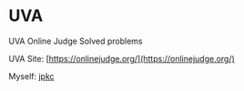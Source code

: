 # UVA
UVA Online Judge Solved problems

UVA Site:
[https://onlinejudge.org/](https://onlinejudge.org/)

Myself:
[jpkc](https://onlinejudge.org/index.php?option=com_onlinejudge&Itemid=8&page=show_authorstats&userid=23232)
